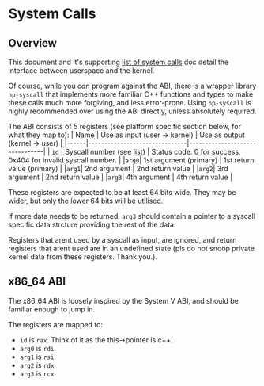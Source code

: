 # System Calls

## Overview
This document and it's supporting [list of system calls](SystemCallList.md) doc detail the interface between userspace and the kernel.

Of course, while you *can* program against the ABI, there is a wrapper library `np-syscall` that implements more familiar C++ functions and types to make these calls much more forgiving, and less error-prone.
Using `np-syscall` is highly recommended over using the ABI directly, unless absolutely required.

The ABI consists of 5 registers (see platform specific section below, for what they map to):
| Name | Use as input (user -> kernel) | Use as output (kernel -> user) |
|------|-------------------------------|--------------------------------|
| `id` | Syscall number (see [list](SystemCallList.md))     | Status code. 0 for success, 0x404 for invalid syscall number. |
|`arg0`| 1st argument (primary)        | 1st return value (primary)     |
|`arg1`| 2nd argument                  | 2nd return value               |
|`arg2`| 3rd argument                  | 2nd return value               |
|`arg3`| 4th argument                  | 4th return value               |

These registers are expected to be at least 64 bits wide. They may be wider, but only the lower 64 bits will be utilised.

If more data needs to be returned, `arg3` should contain a pointer to a syscall specific data strcture providing the rest of the data.

Registers that arent used by a syscall as input, are ignored, and return registers that arent used are in an undefined state (pls do not snoop private kernel data from these registers. Thank you.).

## x86_64 ABI
The x86_64 ABI is loosely inspired by the System V ABI, and should be familiar enough to jump in.

The registers are mapped to:
- `id` is `rax`. Think of it as the this->pointer is c++.
- `arg0` is `rdi`.
- `arg1` is `rsi`.
- `arg2` is `rdx`.
- `arg3` is `rcx`

